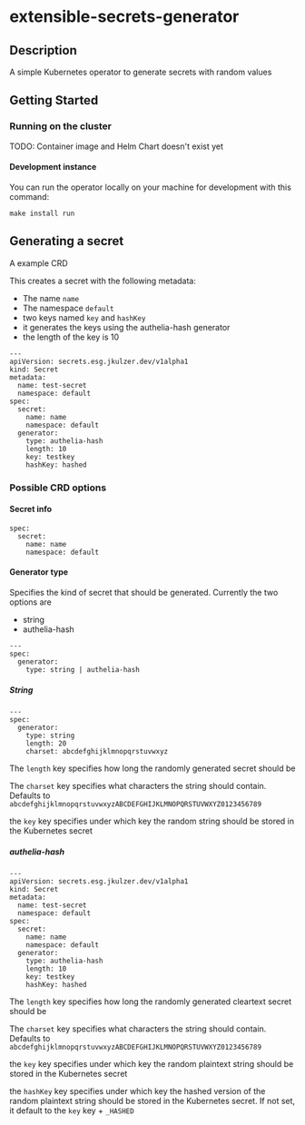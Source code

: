 # extensible-secrets-generator

## Description
A simple Kubernetes operator to generate secrets with random values

## Getting Started

### Running on the cluster

TODO: Container image and Helm Chart doesn't exist yet

#### Development instance

You can run the operator locally on your machine for development with this command:

```
make install run
```

## Generating a secret

A example CRD

This creates a secret with the following metadata:

* The name `name`
* The namespace `default`
* two keys named `key` and `hashKey`
* it generates the keys using the authelia-hash generator
* the length of the key is 10

```
---
apiVersion: secrets.esg.jkulzer.dev/v1alpha1
kind: Secret
metadata:
  name: test-secret
  namespace: default
spec:
  secret:
    name: name
    namespace: default
  generator:
    type: authelia-hash
    length: 10
    key: testkey
    hashKey: hashed
```

### Possible CRD options


#### Secret info
```
spec:
  secret:
    name: name
    namespace: default
```
#### Generator type

Specifies the kind of secret that should be generated. Currently the two options are
* string
* authelia-hash
```
---
spec:
  generator:
    type: string | authelia-hash 
```

##### String
```
---
spec:
  generator:
    type: string
    length: 20
    charset: abcdefghijklmnopqrstuvwxyz
```

The `length` key specifies how long the randomly generated secret should be

The `charset` key specifies what characters the string should contain. Defaults to `abcdefghijklmnopqrstuvwxyzABCDEFGHIJKLMNOPQRSTUVWXYZ0123456789`

the `key` key specifies under which key the random string should be stored in the Kubernetes secret

##### authelia-hash

```
---
apiVersion: secrets.esg.jkulzer.dev/v1alpha1
kind: Secret
metadata:
  name: test-secret
  namespace: default
spec:
  secret:
    name: name
    namespace: default
  generator:
    type: authelia-hash
    length: 10
    key: testkey
    hashKey: hashed
```
The `length` key specifies how long the randomly generated cleartext secret should be

The `charset` key specifies what characters the string should contain. Defaults to `abcdefghijklmnopqrstuvwxyzABCDEFGHIJKLMNOPQRSTUVWXYZ0123456789`

the `key` key specifies under which key the random plaintext string should be stored in the Kubernetes secret

the `hashKey` key specifies under which key the hashed version of the random plaintext string should be stored in the Kubernetes secret. If not set, it default to the `key` key + `_HASHED`
